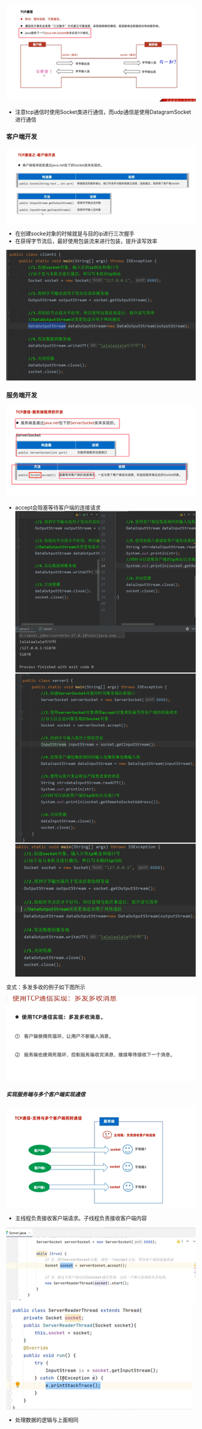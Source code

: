 ![](assets/04TCP通信/file-20250707172830082.png)
* 注意tcp通信时使用Socket类进行通信，而udp通信是使用DatagramSocket进行通信


### 客户端开发
![](assets/04TCP通信/file-20250707173146008.png)
* 在创建socke对象的时候就是与目的ip进行三次握手
* 在获得字节流后，最好使用包装流来进行包装，提升读写效率

![](assets/04TCP通信/file-20250707174613457.png)


### 服务端开发
![](assets/04TCP通信/file-20250707182203454.png)
* accept会阻塞等待客户端的连接请求
![](assets/04TCP通信/file-20250707183230504.png)![](assets/04TCP通信/file-20250707183300026.png)
![](assets/04TCP通信/file-20250707183311212.png)


变式：多发多收的例子如下图所示

![](assets/04TCP通信/file-20250707183901561.png)


##### 实现服务端与多个客户端实现通信

![](assets/04TCP通信/file-20250707184421896.png)
* 主线程负责接收客户端请求。子线程负责接收客户端内容

![](assets/04TCP通信/file-20250707185314412.png)![](assets/04TCP通信/file-20250707185427168.png)
* 处理数据的逻辑与上面相同